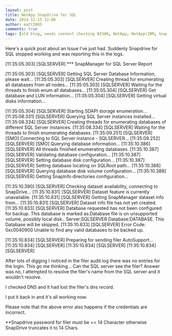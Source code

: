 ```yaml
---
layout: post
title: NetApp Snapdrive for SQL
date: 2014-12-15 12:06
author: matt2005
comments: true
tags: [old blog, needs content checking N3300, NetApp, NetApp\IBM, Snapdrive, SQL, VMware]
---
```

Here's a quick post about an Issue I've just had. Suddenly Snapdrive for SQL stopped working and was reporting this in the logs.

[11:35:05.303] [SQLSERVER] *** SnapManager for SQL Server Report

[11:35:05.303] [SQLSERVER] Getting SQL Server Database Information, please wait...
[11:35:05.303] [SQLSERVER] Creating thread for enumerating all databases from all nodes...
[11:35:05.303] [SQLSERVER] Waiting for the threads to finish enum all databases...
[11:35:05.304] [SQLSERVER] Get database and LUN information...
[11:35:05.304] [SQLSERVER] Getting virtual disks information...

[11:35:05.304] [SQLSERVER] Starting SDAPI storage enumeration...
[11:35:08.331] [SQLSERVER] Querying SQL Server instances installed...
[11:35:08.334] [SQLSERVER] Creating threads for enumerating databases of different SQL Server instances.
[11:35:08.334] [SQLSERVER] Waiting for the threads to finish enumerating databases.
[11:35:09.251] [SQLSERVER] [SMO] Connecting to SQL Server instance - SQLSERVER...
[11:35:09.252] [SQLSERVER] [SMO] Querying database information...
[11:35:10.386] [SQLSERVER] All threads finished enumerating databases.
[11:35:10.387] [SQLSERVER] Validating database configuration...
[11:35:10.387] [SQLSERVER] Setting database disk configuration...
[11:35:10.387] [SQLSERVER] Setting database locating on SQLRoot path...
[11:35:10.388] [SQLSERVER] Querying database disk volume configuration...
[11:35:10.388] [SQLSERVER] Getting SnapInfo directories configuration...

[11:35:10.390] [SQLSERVER] Checking dataset availability, connecting to SnapDrive...
[11:35:10.831] [SQLSERVER] Dataset feature is currently unavailable.
[11:35:10.831] [SQLSERVER] Getting SnapManager dataset info from...
[11:35:10.831] [SQLSERVER] Dataset info file has not yet created.
[11:35:10.833] [SQLSERVER] Database requested has not been configured for backup.
This database is marked as:Database file is on unsupported volume, possibly local disk..
Server:SQLSERVER Database:DATABASE.
This Database will be skipped.
[11:35:10.833] [SQLSERVER] Error Code: 0xc0040900
Unable to find any valid databases to be backed up.

[11:35:10.834] [SQLSERVER] Preparing for sending filer AutoSupport...
[11:35:10.834] [SQLSERVER]
[11:35:10.834] [SQLSERVER]
[11:35:10.834] [SQLSERVER]

After lots of digging I noticed in the filer audit.log there was no entries for the login. This go me thinking... Can the SQL server see the filer? Answer was no, I attempted to resolve the filer's name from the SQL server and it wouldn't resolve.

I checked DNS and it had lost the filer's dns record.

I put it back in and it's all working now.

Please note that the above error also happens if the credentials are incorrect.

**Snapdrive password for filer must be =&lt; 14 Character otherwise SnapDrive truncates it to 14 Chars.
